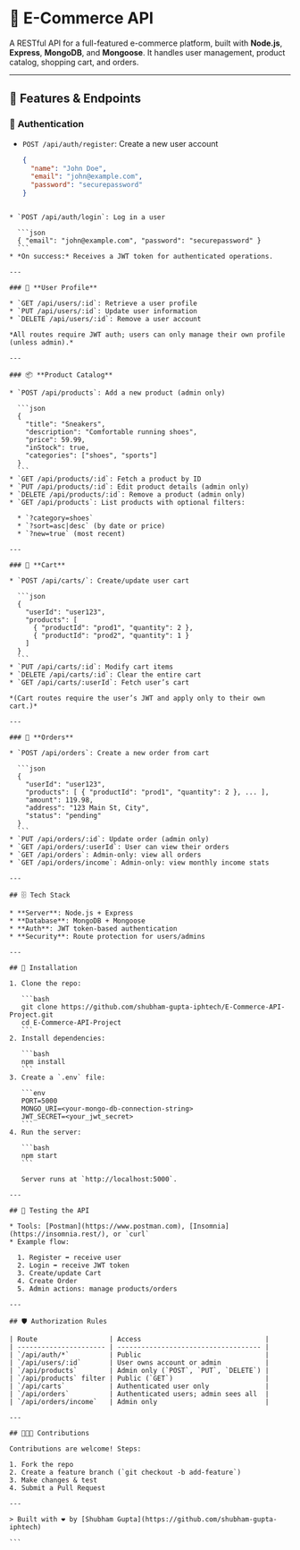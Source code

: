 # 🛒 E-Commerce API

A RESTful API for a full-featured e-commerce platform, built with **Node.js**, **Express**, **MongoDB**, and **Mongoose**. It handles user management, product catalog, shopping cart, and orders.

---

## 🚀 Features & Endpoints

### 🔑 **Authentication**
- `POST /api/auth/register`: Create a new user account  
  ```json
  {
    "name": "John Doe",
    "email": "john@example.com",
    "password": "securepassword"
  }
````

* `POST /api/auth/login`: Log in a user

  ```json
  { "email": "john@example.com", "password": "securepassword" }
  ```
* *On success:* Receives a JWT token for authenticated operations.

---

### 👤 **User Profile**

* `GET /api/users/:id`: Retrieve a user profile
* `PUT /api/users/:id`: Update user information
* `DELETE /api/users/:id`: Remove a user account

*All routes require JWT auth; users can only manage their own profile (unless admin).*

---

### 📦 **Product Catalog**

* `POST /api/products`: Add a new product (admin only)

  ```json
  {
    "title": "Sneakers",
    "description": "Comfortable running shoes",
    "price": 59.99,
    "inStock": true,
    "categories": ["shoes", "sports"]
  }
  ```
* `GET /api/products/:id`: Fetch a product by ID
* `PUT /api/products/:id`: Edit product details (admin only)
* `DELETE /api/products/:id`: Remove a product (admin only)
* `GET /api/products`: List products with optional filters:

  * `?category=shoes`
  * `?sort=asc|desc` (by date or price)
  * `?new=true` (most recent)

---

### 🛒 **Cart**

* `POST /api/carts/`: Create/update user cart

  ```json
  {
    "userId": "user123",
    "products": [
      { "productId": "prod1", "quantity": 2 },
      { "productId": "prod2", "quantity": 1 }
    ]
  }
  ```
* `PUT /api/carts/:id`: Modify cart items
* `DELETE /api/carts/:id`: Clear the entire cart
* `GET /api/carts/:userId`: Fetch user’s cart

*(Cart routes require the user’s JWT and apply only to their own cart.)*

---

### 📑 **Orders**

* `POST /api/orders`: Create a new order from cart

  ```json
  {
    "userId": "user123",
    "products": [ { "productId": "prod1", "quantity": 2 }, ... ],
    "amount": 119.98,
    "address": "123 Main St, City",
    "status": "pending"
  }
  ```
* `PUT /api/orders/:id`: Update order (admin only)
* `GET /api/orders/:userId`: User can view their orders
* `GET /api/orders`: Admin-only: view all orders
* `GET /api/orders/income`: Admin-only: view monthly income stats

---

## 🗄️ Tech Stack

* **Server**: Node.js + Express
* **Database**: MongoDB + Mongoose
* **Auth**: JWT token-based authentication
* **Security**: Route protection for users/admins

---

## 💾 Installation

1. Clone the repo:

   ```bash
   git clone https://github.com/shubham-gupta-iphtech/E-Commerce-API-Project.git
   cd E-Commerce-API-Project
   ```
2. Install dependencies:

   ```bash
   npm install
   ```
3. Create a `.env` file:

   ```env
   PORT=5000
   MONGO_URI=<your-mongo-db-connection-string>
   JWT_SECRET=<your_jwt_secret>
   ```
4. Run the server:

   ```bash
   npm start
   ```

   Server runs at `http://localhost:5000`.

---

## 🧪 Testing the API

* Tools: [Postman](https://www.postman.com), [Insomnia](https://insomnia.rest/), or `curl`
* Example flow:

  1. Register ➡️ receive user
  2. Login ➡️ receive JWT token
  3. Create/update Cart
  4. Create Order
  5. Admin actions: manage products/orders

---

## 🛡️ Authorization Rules

| Route                  | Access                               |
| ---------------------- | ------------------------------------ |
| `/api/auth/*`          | Public                               |
| `/api/users/:id`       | User owns account or admin           |
| `/api/products`        | Admin only (`POST`, `PUT`, `DELETE`) |
| `/api/products` filter | Public (`GET`)                       |
| `/api/carts`           | Authenticated user only              |
| `/api/orders`          | Authenticated users; admin sees all  |
| `/api/orders/income`   | Admin only                           |

---

## 🧑‍🤝‍🧑 Contributions

Contributions are welcome! Steps:

1. Fork the repo
2. Create a feature branch (`git checkout -b add-feature`)
3. Make changes & test
4. Submit a Pull Request

---

> Built with ❤️ by [Shubham Gupta](https://github.com/shubham-gupta-iphtech)

```

